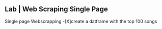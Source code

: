## Lab | Web Scraping Single Page

Single page Webscrapping
-[X]create a datframe with the top 100 songs
